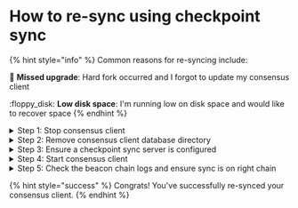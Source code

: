 # How to re-sync using checkpoint sync

{% hint style="info" %}
Common reasons for re-syncing include:

:owl: **Missed upgrade**: Hard fork occurred and I forgot to update my consensus client

:floppy\_disk: **Low disk space**: I'm running low on disk space and would like to recover space
{% endhint %}

<details>

<summary>Step 1: Stop consensus client</summary>

```
sudo systemctl stop consensus
```

</details>

<details>

<summary>Step 2: Remove consensus client database directory</summary>

Prysm

```
sudo rm -r /var/lib/prysm/beacon/beaconchaindata
```

Lodestar

```
sudo rm -r /var/lib/lodestar/chain-db
```

Teku

```
sudo rm -r /var/lib/teku/beacon
```

Nimbus

```
sudo rm -r /var/lib/nimbus/db
```

Lighthouse

```
sudo rm -r /var/lib/lighthouse/beacon
```

</details>

<details>

<summary>Step 3: Ensure a checkpoint sync server is configured</summary>

* Below examples use the default checkpoint sync endpoint https://beaconstate.info
* Refer to [https://eth-clients.github.io/checkpoint-sync-endpoints](https://eth-clients.github.io/checkpoint-sync-endpoints/) and pick another random state providers from the list, if desired.
* Do not trust any single checkpoint provider. Verify the state root and block root against multiple checkpoints to ensure you're on the correct chain.

### **Nimbus**:

Run the following to start the checkpoint sync.

```bash
sudo -u consensus /usr/bin/nimbus_beacon_node trustedNodeSync \
--network=mainnet  \
--trusted-node-url=https://beaconstate.info \
--data-dir=/var/lib/nimbus \
--network=mainnet \
--backfill=false
```

When the nimbus checkpoint sync is complete, you'll see the following message:

```
Done, your beacon node is ready to serve you! Don't forget to check that you're on the canonical chain by comparing the checkpoint root with other online sources. See https://nimbus.guide/trusted-node-sync.html for more information.
```

### **Teku**:

Edit your config file

```
sudo nano /etc/systemd/system/consensus.service
```

Ensure the following line is listed

```
--initial-state="https://beaconstate.info/eth/v2/debug/beacon/states/finalized"
```

To exit and save, press `Ctrl` + `X`, then `Y`, then`Enter`.

### **Lighthouse**:

Edit your service file

```
sudo nano /etc/systemd/system/consensus.service
```

Ensure the following line is listed on your `ExecStart` line

```
--checkpoint-sync-url=https://beaconstate.info
```

To exit and save, press `Ctrl` + `X`, then `Y`, then`Enter`.

### **Prysm**:

Edit your service file

```
sudo nano /etc/systemd/system/consensus.service
```

Ensure the following line is listed on your `ExecStart` line

```
--checkpoint-sync-url=https://beaconstate.info
--genesis-beacon-api-url=https://beaconstate.info
```

To exit and save, press `Ctrl` + `X`, then `Y`, then`Enter`.

### **Lodestar**:

Edit your service file

```
sudo nano /etc/systemd/system/consensus.service
```

Ensure the following line is listed on your `ExecStart` line

```
--checkpointSyncUrl https://lodestar-mainnet.chainsafe.io
```

To exit and save, press `Ctrl` + `X`, then `Y`, then`Enter`.

</details>

<details>

<summary>Step 4: Start consensus client</summary>

```
sudo systemctl daemon-reload
sudo systemctl restart consensus
```

</details>

<details>

<summary>Step 5: Check the beacon chain logs and ensure sync is on right chain</summary>

Verify that you are on the correct chain by visiting [https://eth-clients.github.io/checkpoint-sync-endpoints](https://eth-clients.github.io/checkpoint-sync-endpoints/) and selecting a **different** endpoint link. Verify that your log's are in agreement with the other endpoint's `epoch / slot / state root / block root`

View your logs:

```
sudo journalctl -fu consensus
```

Checkpoint sync should take no more than a few minutes to re-sync. Your execution client may take longer to catch up.

</details>

{% hint style="success" %}
Congrats! You've successfully re-synced your consensus client.
{% endhint %}
